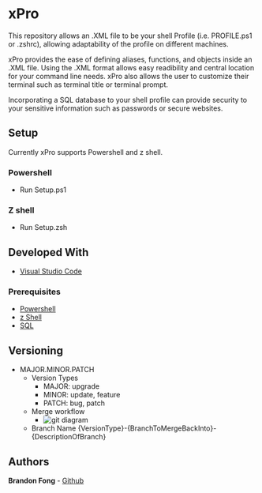 # xPro

This repository allows an .XML file to be your shell Profile (i.e. PROFILE.ps1 or .zshrc), allowing adaptability of the profile on different machines. 

xPro provides the ease of defining aliases, functions, and objects inside an .XML file.  Using the .XML format allows easy readibility and central location for your command line needs.  xPro also allows the user to customize their terminal such as terminal title or terminal prompt.

Incorporating a SQL database to your shell profile can provide security to your sensitive information such as passwords or secure websites.  

## Setup

Currently xPro supports Powershell and z shell. 

### Powershell

- Run Setup.ps1

### Z shell

- Run Setup.zsh

## Developed With

* [Visual Studio Code](https://code.visualstudio.com/)

### Prerequisites

* [Powershell](https://docs.microsoft.com/en-us/powershell/scripting/overview?view=powershell-7)
* [z Shell](https://ohmyz.sh/)
* [SQL](https://docs.microsoft.com/en-us/sql/ssms/download-sql-server-management-studio-ssms?view=sql-server-ver15)

## Versioning

* MAJOR.MINOR.PATCH
    * Version Types
        * MAJOR: upgrade
        * MINOR: update, feature
        * PATCH: bug, patch
    * Merge workflow
        * ![git diagram](https://github.com/BrandonMFong/xPro/blob/dev/docs/simplegitdiagram.png)
    * Branch Name
        {VersionType}-{BranchToMergeBackInto}-{DescriptionOfBranch}
        
## Authors

**Brandon Fong** - [Github](https://github.com/BrandonMFong)

